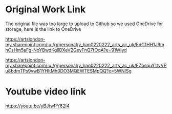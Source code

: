 # Original Work Link
The original file was too large to upload to Github so we used OneDrive for storage, here is the link to OneDrive

https://artslondon-my.sharepoint.com/:u:/g/personal/y_han0220222_arts_ac_uk/EdC1HH1J9mhCsHm5aFg-NoYBwdKgllDXeV2GeyFnQ7fOqA?e=91WIyd

https://artslondon-my.sharepoint.com/:u:/g/personal/y_han0220222_arts_ac_uk/EZbsquY1tvVPu8bdmTPs9vwB1YHltMh0DO3MQEWTESMpQQ?e=5WNISg

# Youtube video link
https://youtu.be/yBJtwPY62I4
